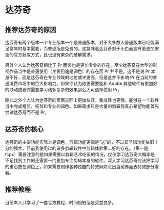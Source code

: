 # 达芬奇

## 推荐达芬奇的原因

达芬奇有两个版本一个专业版本一个是普通版本，对于大多数人普通版本已经能满足常年的基本需要，而普通版是免费的。这意味着达芬奇对于小白而言有着更加安全的官方获取方式，且也没有繁杂的破解需求。

另外个人认为达芬奇相比于 Pr 而言也是更加专业的存在，至少达芬奇在大型的影视作品当中是普遍使用（主要用途是调色）的存在而 Pr 并不是。这不是说 Pr 本身不好，而是达芬奇在专业领域的地位或许更高，但是这并不影响 Pr 在当前的普通消费市场中的巨大影响力。如果你认为你更需要能和 Adobe 其他软件有更加好的联动或者你需要学习诸多复杂的效果那么大可选择使用 Pr。

除此之外个人认为达芬奇的页面实际上更加友好，集成性也更强。能够在一个软件当中完成粗剪、细剪和专业的调色。如果需求只是大量的剪辑我真心希望你能首先尝试达芬奇而不是 Pr。

## 达芬奇的核心

达芬奇的主要功能实际上是调色，剪辑功能更像是“送”的，不过其剪辑功能依旧十分的强大，目前我使用过的诸多剪辑软件中剪辑体验第二好的存在。（第一是fcpx）需要注意的是如果需要以剪辑艺术吃饭的情况，仅仅学习达芬奇大概率是不足找到工作的还需要一门更加专注剪辑本身的软件。深入学习达芬奇应该把学习的重心放在调色上，如果需要制作各种炫酷的特效麻烦点出当前界面去特效部分看看。

## 推荐教程

目前本人只学习了一套官方教程，时间很短但是受益良多。